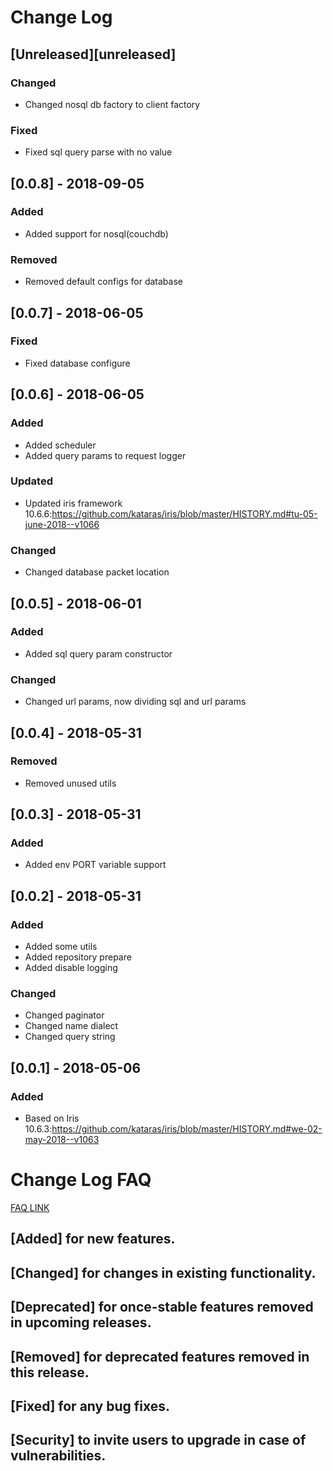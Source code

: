 # Change Log

## [Unreleased][unreleased]
### Changed
- Changed nosql db factory to client factory
### Fixed
- Fixed sql query parse with no value

## [0.0.8] - 2018-09-05
### Added
- Added support for nosql(couchdb)
### Removed
- Removed default configs for database

## [0.0.7] - 2018-06-05
### Fixed
- Fixed database configure

## [0.0.6] - 2018-06-05
### Added
- Added scheduler
- Added query params to request logger
### Updated
- Updated iris framework 10.6.6:https://github.com/kataras/iris/blob/master/HISTORY.md#tu-05-june-2018--v1066
### Changed
- Changed database packet location

## [0.0.5] - 2018-06-01
### Added
- Added sql query param constructor
### Changed
- Changed url params, now dividing sql and url params

## [0.0.4] - 2018-05-31
### Removed
- Removed unused utils

## [0.0.3] - 2018-05-31
### Added
- Added env PORT variable support

## [0.0.2] - 2018-05-31
### Added
- Added some utils
- Added repository prepare
- Added disable logging
### Changed
- Changed paginator
- Changed name dialect
- Changed query string

## [0.0.1] - 2018-05-06
### Added
- Based on Iris 10.6.3:https://github.com/kataras/iris/blob/master/HISTORY.md#we-02-may-2018--v1063

# Change Log FAQ

[FAQ LINK](http://keepachangelog.com/)

## [Added] for new features.
## [Changed] for changes in existing functionality.
## [Deprecated] for once-stable features removed in upcoming releases.
## [Removed] for deprecated features removed in this release.
## [Fixed] for any bug fixes.
## [Security] to invite users to upgrade in case of vulnerabilities.
